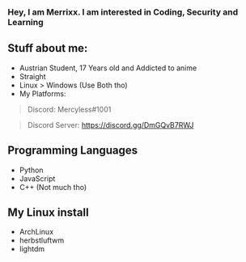 ### Hey, I am Merrixx. I am interested in Coding, Security and Learning

## Stuff about me: 
* Austrian Student, 17 Years old and Addicted to anime
* Straight
* Linux > Windows
    (Use Both tho)
* My Platforms:
> Discord: Mercyless#1001

> Discord Server: https://discord.gg/DmGQvB7RWJ

## Programming Languages
* Python
* JavaScript
* C++ (Not much tho)


## My Linux install
* ArchLinux
* herbstluftwm
* lightdm
